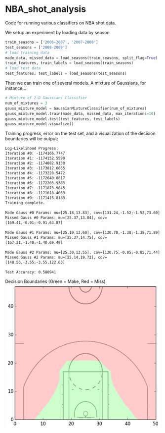 NBA_shot_analysis
=================

Code for running various classifiers on NBA shot data.

We setup an experiment by loading data by season
```python
train_seasons = ['2006-2007', '2007-2008']
test_seasons = ['2008-2009']
# load training data
made_data, missed_data = load_seasons(train_seasons, split_flag=True)
train_features, train_labels = load_seasons(train_seasons)
# load test data
test_features, test_labels = load_seasons(test_seasons)
```

Then we can train one of several models.  A mixture of Gaussians, for instance...
```python
# Mixture of 2-D Gaussians Classifier
num_of_mixtures = 3
gauss_mixture_model = GaussianMixtureClassifier(num_of_mixtures)
gauss_mixture_model.train(made_data, missed_data, max_iterations=10)
gauss_mixture_model.test(test_features, test_labels)
gauss_mixture_model.visualize()
```
Training progress, error on the test set, and a visualization of the decision boundaries will be output:
```
Log-Likelihood Progress:
Iteration #0: -1174166.7747
Iteration #1: -1174152.5590
Iteration #2: -1174082.9130
Iteration #3: -1173812.6065
Iteration #4: -1173228.5472
Iteration #5: -1172640.0817
Iteration #6: -1172203.9383
Iteration #7: -1171873.9845
Iteration #8: -1171618.4053
Iteration #9: -1171415.8183
Training complete.

Made Gauss #0 Params: mu=[25.18,13.83], cov=[131.24,-1.52;-1.52,73.60]
Missed Gauss #0 Params: mu=[25.37,13.84], cov=[169.41,-0.91;-0.91,63.87]

Made Gauss #1 Params: mu=[25.19,13.60], cov=[130.70,-1.38;-1.38,71.89]
Missed Gauss #1 Params: mu=[25.37,14.75], cov=[167.21,-1.40;-1.40,69.49]

Made Gauss #2 Params: mu=[25.30,13.55], cov=[130.75,-0.85;-0.85,71.44]
Missed Gauss #2 Params: mu=[25.14,19.72], cov=[148.56,-3.55;-3.55,122.63]

Test Accuracy: 0.580941
```
Decision Boundaries (Green = Make, Red = Miss)
![Alt text](/position_graphs/G/Gaussian_Mixture_Model.png?raw=true "Decision Boundary for Mix. of Gaussians")
